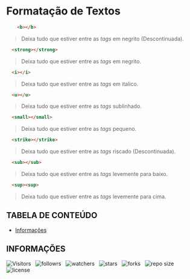 <!-- TITLE -->
# Formatação de Textos

```html
    <b></b>
```

  > Deixa tudo que estiver entre as *tags* em negrito (Descontinuada).

```html
  <strong></strong>
```

  > Deixa tudo que estiver entre as *tags* em negrito.

```html
  <i></i>
```

> Deixa tudo que estiver entre as *tags* em italico.

```html
  <u></u>
```

> Deixa tudo que estiver entre as *tags* sublinhado.

```html
  <small></small>
```

> Deixa tudo que estiver entre as *tags* pequeno.

```html
  <strike></strike>
```

> Deixa tudo que estiver entre as *tags* riscado (Descontinuada).

```html
  <sub></sub>
```

> Deixa tudo que estiver entre as *tags* levemente para baixo.

```html
  <sup><sup>
```

> Deixa tudo que estiver entre as *tags* levemente para cima.

<!-- TABLE OF CONTENTS -->
## TABELA DE CONTEÚDO

<!-- - [Vista por cima](#vista-por-cima) -->
<!--  - [Foto da tela](#foto-da-tela) -->
<!--  - [Links](#links) -->
<!-- - [Meu processo](#meu-processo) -->
<!--  - [Contruido com](#construido-com) -->
<!--  - [O que aprendi](#o-que-aprendi) -->
<!--  - [Desenvolvimento contínuo](#desenvolvimento-contínuo) -->
<!--  - [Recusos úteis](#recursos-úteis) -->
<!-- - [Autor](#autor) -->
<!-- - [Agradecimentos](#agradecimentos) -->
- [Informações](#informações)

<!-- OVERVIEW -->
<!-- ## VISTA POR CIMA -->

<!-- SCREENSHOT -->
<!-- ### FOTO DA TELA -->

<!-- LINKS -->
<!-- ### LINKS -->

<!-- MY PROCESS -->
<!-- ## MEU PROCESSO -->

<!-- BUILT WITH -->
<!-- ### CONSTRUIDO COM -->

<!-- WHAT I LEARNED -->
<!-- ### O QUE APRENDI -->

<!-- CONTINUED DEVELOPMENT -->
<!-- ### DESENVOLVIMENTO CONTÍNUO -->

<!-- USEFUL RESOURCES -->
<!-- ### RECURSOS ÚTEIS -->

<!-- AUTHOR -->
<!-- ## AUTOR -->

<!-- ACKNOWLEDGMENTS -->
<!-- ## AGRADECIMENTOS -->

<!-- INFORMATION -->
## INFORMAÇÕES

![Visitors](https://api.visitorbadge.io/api/visitors?path=Devsgeeknerd%2Ffor-de-tex&label=Visitantes&labelColor=%23f9e64f&countColor=%23008000&style=plastic "Total de Visitas")
&nbsp;
![followrs](https://img.shields.io/github/followers/Devsgeeknerd?style=plastic&label=SEGUIDORES&labelColor=f9e64f "Total de Seguidores")
&nbsp;
![watchers](https://img.shields.io/github/watchers/Devsgeeknerd/for-de-tex?style=plastic&label=OBSERVADORES&labelColor=f9e64f "Total de Observadores")
&nbsp;
![stars](https://img.shields.io/github/stars/Devsgeeknerd/for-de-tex?style=plastic&label=ESTRELAS&labelColor=f9e64f "Total de Estrelas Recebidas")
&nbsp;
![forks](https://img.shields.io/github/forks/Devsgeeknerd/for-de-tex?style=plastic&label=BIFURCAÇÕES&labelColor=f9e64f "Total de Bifurcações")
&nbsp;
![repo size](https://img.shields.io/github/repo-size/Devsgeeknerd/for-de-tex?style=plastic&label=TAMANHO&labelColor=f9e64f "Tamanho do Repositório")
&nbsp;
![license](https://img.shields.io/github/license/Devsgeeknerd/for-de-tex?style=plastic&label=LICENÇA&labelColor=f9e64f "Licença do Repositório")
